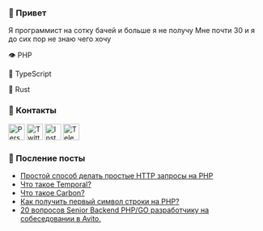 ### 👋 Привет
Я программист на сотку бачей и больше я не получу
Мне почти 30 и я до сих пор не знаю чего хочу

👁 PHP

🗿 TypeScript

🦀 Rust

### 💬 Контакты
<a href="https://shanginn.ru"><img alt="Personal website" title="Personal website" src="https://shanginn.ru/favicons/favicon-96x96.png" width="32" height="32" /></a>
<a href="https://twitter.com/shanginn"><img alt="Twitter" title="Twitter" src="https://shanginn.ru/images/icons/twitter.png" width="32" height="32" /></a>
<a href="https://instagram.com/shanginn"><img alt="Instagram" title="Instagram" src="https://shanginn.ru/images/icons/instagram.png" width="32" height="32" /></a>
<a href="https://t.me/shanginn"><img alt="Telegram" title="Telegram" src="https://shanginn.ru/images/icons/telegram.png" width="32" height="32" /></a>

### 📰 Посление посты
<!-- BLOG-POST-LIST:START -->
- [Простой способ делать простые HTTP запросы на PHP](http://shanginn.ru/php-making-http-requests-easy/)
- [Что такое Temporal?](http://shanginn.ru/what-is-temporal/)
- [Что такое Carbon?](http://shanginn.ru/what-is-carbon/)
- [Как получить первый символ строки на PHP?](http://shanginn.ru/php-how-to-get-string-first-char/)
- [20 вопросов Senior Backend PHP/GO разработчику на собеседовании в Avito.](http://shanginn.ru/avito-interview-technical-screening/)
<!-- BLOG-POST-LIST:END -->
